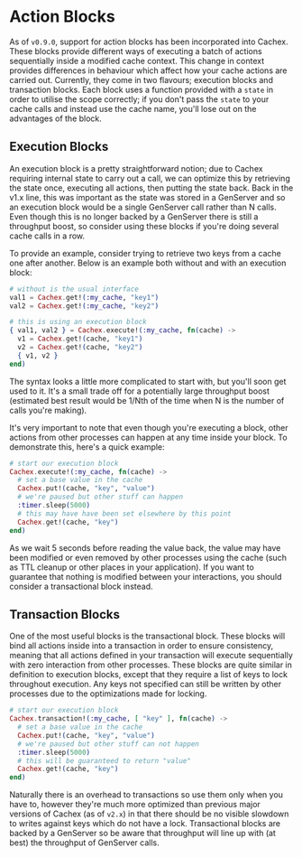# Action Blocks

As of `v0.9.0`, support for action blocks has been incorporated into Cachex. These blocks provide different ways of executing a batch of actions sequentially inside a modified cache context. This change in context provides differences in behaviour which affect how your cache actions are carried out. Currently, they come in two flavours; execution blocks and transaction blocks. Each block uses a function provided with a `state` in order to utilise the scope correctly; if you don't pass the `state` to your cache calls and instead use the cache name, you'll lose out on the advantages of the block.

## Execution Blocks

An execution block is a pretty straightforward notion; due to Cachex requiring internal state to carry out a call, we can optimize this by retrieving the state once, executing all actions, then putting the state back. Back in the v1.x line, this was important as the state was stored in a GenServer and so an execution block would be a single GenServer call rather than N calls. Even though this is no longer backed by a GenServer there is still a throughput boost, so consider using these blocks if you're doing several cache calls in a row.

To provide an example, consider trying to retrieve two keys from a cache one after another. Below is an example both without and with an execution block:

```elixir
# without is the usual interface
val1 = Cachex.get!(:my_cache, "key1")
val2 = Cachex.get!(:my_cache, "key2")

# this is using an execution block
{ val1, val2 } = Cachex.execute!(:my_cache, fn(cache) ->
  v1 = Cachex.get!(cache, "key1")
  v2 = Cachex.get!(cache, "key2")
  { v1, v2 }
end)
```

The syntax looks a little more complicated to start with, but you'll soon get used to it. It's a small trade off for a potentially large throughput boost (estimated best result would be 1/Nth of the time when N is the number of calls you're making).

It's very important to note that even though you're executing a block, other actions from other processes can happen at any time inside your block. To demonstrate this, here's a quick example:

```elixir
# start our execution block
Cachex.execute!(:my_cache, fn(cache) ->
  # set a base value in the cache
  Cachex.put!(cache, "key", "value")
  # we're paused but other stuff can happen
  :timer.sleep(5000)
  # this may have have been set elsewhere by this point
  Cachex.get!(cache, "key")
end)
```

As we wait 5 seconds before reading the value back, the value may have been modified or even removed by other processes using the cache (such as TTL cleanup or other places in your application). If you want to guarantee that nothing is modified between your interactions, you should consider a transactional block instead.

## Transaction Blocks

One of the most useful blocks is the transactional block. These blocks will bind all actions inside into a transaction in order to ensure consistency, meaning that all actions defined in your transaction will execute sequentially with zero interaction from other processes. These blocks are quite similar in definition to execution blocks, except that they require a list of keys to lock throughout execution. Any keys not specified can still be written by other processes due to the optimizations made for locking.

```elixir
# start our execution block
Cachex.transaction!(:my_cache, [ "key" ], fn(cache) ->
  # set a base value in the cache
  Cachex.put!(cache, "key", "value")
  # we're paused but other stuff can not happen
  :timer.sleep(5000)
  # this will be guaranteed to return "value"
  Cachex.get!(cache, "key")
end)
```

Naturally there is an overhead to transactions so use them only when you have to, however they're much more optimized than previous major versions of Cachex (as of `v2.x`) in that there should be no visible slowdown to writes against keys which do not have a lock. Transactional blocks are backed by a GenServer so be aware that throughput will line up with (at best) the throughput of GenServer calls.
